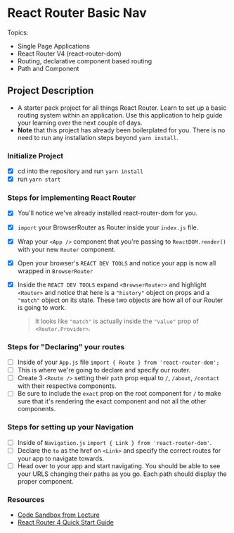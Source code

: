 # React Router Basic Nav

Topics:

-   Single Page Applications
-   React Router V4 (react-router-dom)
-   Routing, declarative component based routing
-   Path and Component

## Project Description

-   A starter pack project for all things React Router. Learn to set up a basic routing system within an application. Use this application to help guide your learning over the next couple of days.
-   **Note** that this project has already been boilerplated for you. There is no need to run any installation steps beyond `yarn install`.

### Initialize Project

-   [x] cd into the repository and run `yarn install`
-   [x] run `yarn start`

### Steps for implementing React Router

-   [x] You'll notice we've already installed react-router-dom for you.
-   [x] `import` your BrowserRouter as Router inside your `index.js` file.
-   [x] Wrap your `<App />` component that you're passing to `ReactDOM.render()` with your new `Router` component.
-   [x] Open your browser's `REACT DEV TOOLS` and notice your app is now all wrapped in `BrowserRouter`
-   [x] Inside the `REACT DEV TOOLS` expand `<BrowserRouter>` and highlight `<Router>` and notice that here is a `"history"` object on props and a `"match"` object on its state. These two objects are how all of our Router is going to work.

    > It looks like `"match"` is actually inside the `"value"` prop of `<Router.Provider>`.

### Steps for "Declaring" your routes

-   [ ] Inside of your `App.js` file `import { Route } from 'react-router-dom';`
-   [ ] This is where we're going to declare and specify our router.
-   [ ] Create 3 `<Route />` setting their `path` prop equal to `/`, `/about`, `/contact` with their respective components.
-   [ ] Be sure to include the `exact` prop on the root component for `/` to make sure that it's rendering the exact component and not all the other components.

### Steps for setting up your Navigation

-   [ ] Inside of `Navigation.js` `import { Link } from 'react-router-dom'`.
-   [ ] Declare the `to` as the href on `<Link>` and specify the correct routes for your app to navigate towards.
-   [ ] Head over to your app and start navigating. You should be able to see your URLS changing their paths as you go. Each path should display the proper component.

### Resources

-   [Code Sandbox from Lecture](https://codesandbox.io/s/n58oqgwmP)
-   [React Router 4 Quick Start Guide](https://reacttraining.com/react-router/web/guides/quick-start)
